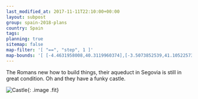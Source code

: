 ```yaml
---
last_modified_at: 2017-11-11T22:10:00+00:00
layout: subpost
group: spain-2018-plans
country: Spain
tags: 
planning: true
sitemap: false
map-filter: '[ "==", "step", 1 ]'
map-bounds: '[ [-4.4631958008,40.3119960374],[-3.5073852539,41.1052257322]]'
---
```


The Romans new how to build things, their aqueduct in Segovia is still in great condition. Oh and they have a funky castle.

![Castle](https://i1.wp.com/thefairytaletraveler.com/wp-content/uploads/2015/01/Alc%C3%A1zar_de_Segovia_3-e1420829733673.jpg?resize=800%2C534){: .image .fit}
